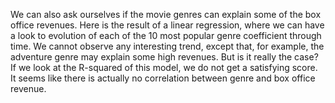We can also ask ourselves if the movie genres can explain some of the box office revenues. Here is the result of a linear regression, where we can have a look to evolution of each of the 10 most popular genre coefficient through time. We cannot observe any interesting trend, except that, for example, the adventure genre may explain some high revenues. But is it really the case? If we look at the R-squared of this model, we do not get a satisfying score. It seems like there is actually no correlation between genre and box office revenue.